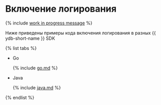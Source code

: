 # Включение логирования

{% include [work in progress message](../../_includes/addition.md) %}

Ниже приведены примеры кода включения логирования в разных {{ ydb-short-name }} SDK

{% list tabs %}

- Go


  {% include [go.md](logs/go.md) %}

- Java


  {% include [java.md](logs/java.md) %}

{% endlist %}
